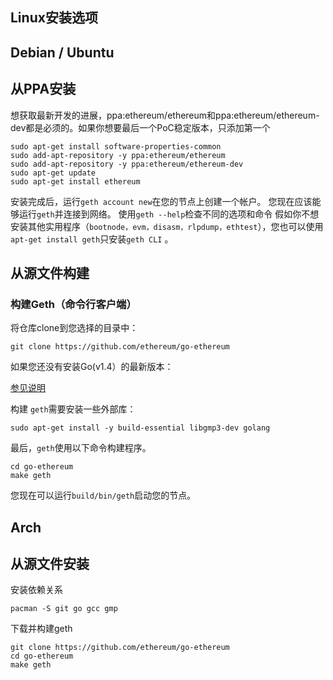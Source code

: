 ## Linux安装选项
## Debian / Ubuntu
## 从PPA安装

想获取最新开发的进展，ppa:ethereum/ethereum和ppa:ethereum/ethereum-dev都是必须的。如果你想要最后一个PoC稳定版本，只添加第一个

    sudo apt-get install software-properties-common
    sudo add-apt-repository -y ppa:ethereum/ethereum
    sudo add-apt-repository -y ppa:ethereum/ethereum-dev
    sudo apt-get update
    sudo apt-get install ethereum

安装完成后，运行`geth account new`在您的节点上创建一个帐户。
您现在应该能够运行`geth`并连接到网络。
使用`geth --help`检查不同的选项和命令
假如你不想安装其他实用程序（`bootnode，evm，disasm，rlpdump，ethtest`），您也可以使用`apt-get install geth`只安装`geth CLI` 。

## 从源文件构建
### 构建Geth（命令行客户端）

将仓库clone到您选择的目录中：

    git clone https://github.com/ethereum/go-ethereum

如果您还没有安装Go(v1.4）的最新版本：

[参见说明](https://github.com/ethereum/go-ethereum/wiki/Installing-Go#ubuntu-1404)

构建 `geth`需要安装一些外部库：

    sudo apt-get install -y build-essential libgmp3-dev golang

最后，`geth`使用以下命令构建程序。

    cd go-ethereum
    make geth

您现在可以运行`build/bin/geth`启动您的节点。

## Arch
## 从源文件安装
安装依赖关系

    pacman -S git go gcc gmp

下载并构建geth

    git clone https://github.com/ethereum/go-ethereum
    cd go-ethereum
    make geth

